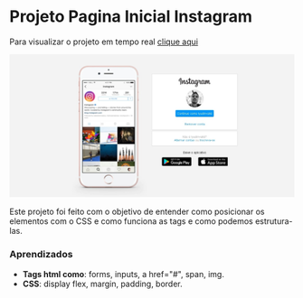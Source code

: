 # Projeto Pagina Inicial Instagram

Para visualizar o projeto em tempo real [clique aqui](https://higormarcelino13.github.io/login-instagram/)

![preview](https://github.com/higormarcelino13/login-instagram/blob/main/project-preview-instagram.jpeg?raw=true)

Este projeto foi feito com o objetivo de entender como posicionar os elementos com o CSS e como funciona as tags e como podemos estrutura-las. 


### Aprendizados

- **Tags html como**: forms, inputs, a  href="#", span, img. 
- **CSS**: display flex, margin, padding, border.
